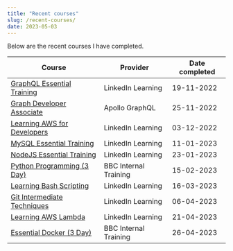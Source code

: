 ```yaml
---
title: "Recent courses"
slug: /recent-courses/
date: 2023-05-03
---
```


Below are the recent courses I have completed.

<table class="table table-bordered table-striped">
  <thead>
    <tr>
      <th>Course</th>
      <th>Provider</th>
      <th>Date completed</th>
    </tr>
  </thead>
  <tbody>
    <tr>
      <td><a href="https://github.com/thomasabishop/certificates/blob/main/certificates/graphql_essential_training_191122.pdf">GraphQL Essential Training</a></td>
      <td>LinkedIn Learning</td>
      <td>19-11-2022</td>
    </tr>
    <tr>
      <td><a href="https://github.com/thomasabishop/certificates/blob/main/certificates/apollo_associate_graph_developer_251122.pdf">Graph Developer Associate</a></td>
      <td>Apollo GraphQL</td>
      <td>25-11-2022</td>
    </tr>
    <tr>
      <td><a href="https://github.com/thomasabishop/certificates/blob/main/certificates/learning_aws_for_developers_031222.pdf">Learning AWS for Developers</a></td>
      <td>LinkedIn Learning</td>
      <td>03-12-2022</td>
    </tr>
    <tr>
      <td><a href="https://github.com/thomasabishop/certificates/blob/main/certificates/mysql_essential_training_110123.pdf">MySQL Essential Training</a></td>
      <td>LinkedIn Learning</td>
      <td>11-01-2023</td>
    </tr>
    <tr>
      <td><a href="https://github.com/thomasabishop/certificates/blob/main/certificates/nodejs_essential_training_230123.pdf">NodeJS Essential Training</a></td>
      <td>LinkedIn Learning</td>
      <td>23-01-2023</td>
    </tr>
    <tr>
      <td><a href="https://github.com/thomasabishop/certificates/blob/main/certificates/python_programming_150223.pdf">Python Programming (3 Day)</a></td>
      <td>BBC Internal Training</td>
      <td>15-02-2023</td>
    </tr>
    <tr>
      <td><a href="https://github.com/thomasabishop/certificates/blob/main/certificates/learning_bash_scripting_160323.pdf">Learning Bash Scripting</a></td>
      <td>LinkedIn Learning</td>
      <td>16-03-2023</td>
    </tr>
    <tr>
      <td><a href="https://github.com/thomasabishop/certificates/blob/main/certificates/git_intermediate_techniques_060423.pdf">Git Intermediate Techniques</a></td>
      <td>LinkedIn Learning</td>
      <td>06-04-2023</td>
    </tr>
    <tr>
      <td><a href="https://github.com/thomasabishop/certificates/blob/main/certificates/learning_aws_lambda_210423.pdf">Learning AWS Lambda</a></td>
      <td>LinkedIn Learning</td>
      <td>21-04-2023</td>
    </tr>
    <tr>
      <td><a href="https://github.com/thomasabishop/certificates/blob/main/certificates/docker_training_260423.pdf">Essential Docker (3 Day)</a></td>
      <td>BBC Internal Training</td>
      <td>26-04-2023</td>
    </tr>
  </tbody>
</table>
